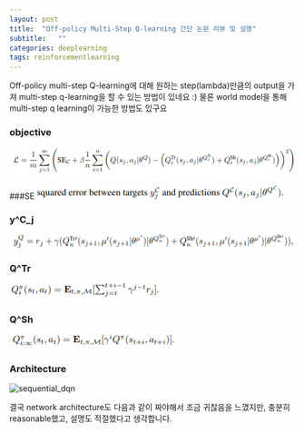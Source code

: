 ```yaml
---
layout: post
title:  "Off-policy Multi-Step Q-learning 간단 논문 리뷰 및 설명"
subtitle:   ""
categories: deeplearning
tags: reinforcementlearning
---
```

Off-policy multi-step Q-learning에 대해 원하는 step(lambda)만큼의 output을 가져 multi-step q-learning을 할 수 있는 방법이 있네요 :) 물론 world model을 통해 multi-step q learning이 가능한 방법도 있구요

### objective
![sequential_dqn](/assets/img/multi_step-0.PNG)

###SE
![sequential_dqn](/assets/img/multi_step-2.PNG)

### y^C_j
![sequential_dqn](/assets/img/multi_step-1.PNG)

### Q^Tr
![sequential_dqn](/assets/img/multi_step-3.PNG)

### Q^Sh
![sequential_dqn](/assets/img/multi_step-4.PNG)

### Architecture
![sequential_dqn](/assets/img/multi_step-5.PNG)

결국 network architecture도 다음과 같이 짜야해서 조금 귀찮음을 느꼈지만, 충분히 reasonable했고, 설명도 적절했다고 생각합니다.


